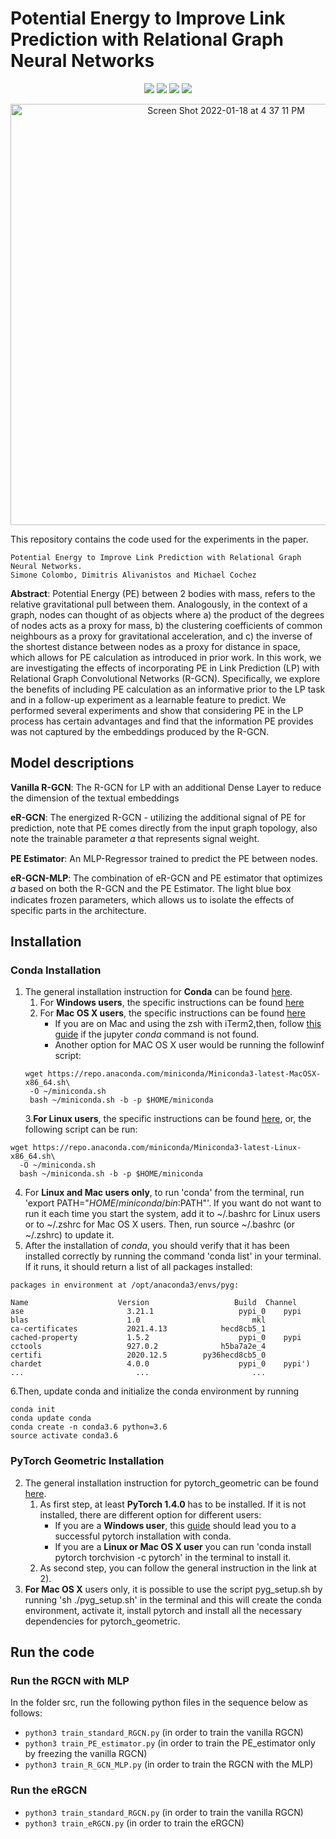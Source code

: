 # Potential Energy to Improve Link Prediction with Relational Graph Neural Networks
<p align="center">
<a href="https://github.com/pytorch/pytorch"><img src="https://img.shields.io/badge/pyTorch-11.1-blue.svg"></a>
<a href="https://github.com/pyg-team/pytorch_geometric"><img src="https://img.shields.io/badge/pyorchGometric-1.7.2-orange.svg"></a>
<a href=" https://github.com/simoneVU/EnhancedRGCN/blob/main/LICENSE"><img src="https://img.shields.io/badge/License-MIT-blue.svg"></a>
<a href="https://proceedings.aaai-make.info/AAAI-MAKE-PROCEEDINGS-2022/short2.pdf"><img src="http://img.shields.io/badge/Paper-PDF-red.svg"></a>
</p>
<p align="center">
<img width="674" alt="Screen Shot 2022-01-18 at 4 37 11 PM" src="https://user-images.githubusercontent.com/60779914/149968740-e19b7016-a42a-4dfa-91f8-24f26dd74062.png">
</p>

This repository contains the code used for the experiments in the paper.

```
Potential Energy to Improve Link Prediction with Relational Graph Neural Networks.
Simone Colombo, Dimitris Alivanistos and Michael Cochez
```

**Abstract**: Potential Energy (PE) between 2 bodies with mass, refers to the relative gravitational pull between them. Analogously, in the context of a graph, nodes can thought of as objects where a) the product of the degrees of nodes acts as a proxy for mass, b) the clustering coefficients of common neighbours as a proxy for gravitational acceleration, and c) the inverse of the shortest distance between nodes as a proxy for distance in space, which allows for PE calculation as introduced in prior work. In this work, we are investigating the effects of incorporating PE in Link Prediction (LP) with Relational Graph Convolutional Networks (R-GCN). Specifically, we explore the benefits of including PE calculation as an informative prior to the LP task and in a follow-up experiment as a learnable feature to predict. We performed several experiments and show that considering PE in the LP process has certain advantages and find that the information PE provides was not captured by the embeddings produced by the R-GCN.

## Model descriptions
**Vanilla R-GCN**: The R-GCN for LP with an additional Dense Layer to reduce the dimension of the textual embeddings

**eR-GCN**: The energized R-GCN - utilizing the additional signal of PE for prediction, note that PE comes directly from the input graph topology, also note the trainable parameter 𝛼 that represents signal weight. 

**PE Estimator**: An MLP-Regressor trained to predict the PE between nodes. 

**eR-GCN-MLP**: The combination of eR-GCN and PE estimator that optimizes 𝛼 based on both the R-GCN and the PE Estimator. The light blue box indicates frozen parameters, which allows us to isolate the effects of specific parts in the architecture.


## Installation
### Conda Installation
1) The general installation instruction for **Conda** can be found [here](https://docs.conda.io/projects/continuumio-conda/en/latest/user-guide/install/index.html).
    1. For **Windows users**, the specific instructions can be found [here](https://docs.conda.io/projects/continuumio-conda/en/latest/user-guide/install/windows.html)
    2. For **Mac OS X users**, the specific instructions can be found [here](https://docs.conda.io/projects/continuumio-conda/en/latest/user-guide/install/windows.html)
        * If you are on Mac and using the zsh with iTerm2,then, follow [this guide](https://medium.com/@sumitmenon/how-to-get-anaconda-to-work-with-oh-my-zsh-on-mac-os-x-7c1c7247d896) if the jupyter _conda_ command is not found.
        * Another option for MAC OS X user would be running the followinf script:
   ~~~~
   wget https://repo.anaconda.com/miniconda/Miniconda3-latest-MacOSX-x86_64.sh\
    -O ~/miniconda.sh
    bash ~/miniconda.sh -b -p $HOME/miniconda
   ~~~~
    3.**For Linux users**, the specific instructions can be found [here](https://docs.conda.io/projects/continuumio-conda/en/latest/user-guide/install/linux.html), or, the following script can be run:
  ~~~~
  wget https://repo.anaconda.com/miniconda/Miniconda3-latest-Linux-x86_64.sh\
    -O ~/miniconda.sh
    bash ~/miniconda.sh -b -p $HOME/miniconda
   ~~~~
  4. For **Linux and Mac users only**, to run 'conda' from the terminal, run 'export PATH="$HOME/miniconda/bin:$PATH"'. If you want do not want to run it each time you start the system, add it to ~/.bashrc for Linux users or to ~/.zshrc for Mac OS X users. Then, run source ~/.bashrc (or ~/.zshrc) to update it.
  5. After the installation of _conda_, you should verify that it has been installed correctly by running the command 'conda list' in your terminal. If it runs, it should return a list of all packages installed:
 ~~~~
packages in environment at /opt/anaconda3/envs/pyg:

Name                    Version                   Build  Channel
ase                       3.21.1                   pypi_0    pypi
blas                      1.0                         mkl  
ca-certificates           2021.4.13            hecd8cb5_1  
cached-property           1.5.2                    pypi_0    pypi
cctools                   927.0.2              h5ba7a2e_4  
certifi                   2020.12.5        py36hecd8cb5_0  
chardet                   4.0.0                    pypi_0    pypi')
...                         ...                       ...
~~~~
6.Then, update conda and initialize the conda environment by running 
~~~~
conda init
conda update conda
conda create -n conda3.6 python=3.6
source activate conda3.6
~~~~
### PyTorch Geometric Installation
2) The general installation instruction for pytorch_geometric can be found [here](https://pytorch-geometric.readthedocs.io/en/latest/notes/installation.html#).
    1. As first step, at least **PyTorch 1.4.0** has to be installed. If it is not installed, there are different option for different users:
        * If you are a **Windows user**, this [guide](https://medium.com/@bryant.kou/how-to-install-pytorch-on-windows-step-by-step-cc4d004adb2a) should lead you to a successful pytorch installation with conda.
        * If you are a **Linux or Mac OS X user** you can run 'conda install pytorch torchvision -c pytorch' in the terminal to install it.
    2. As second step, you can follow the general instruction in the link at 2). 
3) **For Mac OS X** users only, it is possible to use the script pyg_setup.sh by running 'sh ./pyg_setup.sh' in the terminal and this will create the conda environment, activate it, install pytorch and install all the necessary dependencies for pytorch_geometric.

## Run the code
### Run the RGCN with MLP
In the folder src, run the following python files in the sequence below as follows:
- `python3 train_standard_RGCN.py` (in order to train the vanilla RGCN)
- `python3 train_PE_estimator.py` (in order to train the PE_estimator only by freezing the vanilla RGCN)
- `python3 train_R_GCN_MLP.py` (in order to train the RGCN with the MLP)
### Run the eRGCN 
- `python3 train_standard_RGCN.py` (in order to train the vanilla RGCN)
- `python3 train_eRGCN.py` (in order to train the eRGCN)
